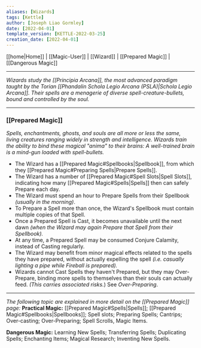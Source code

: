 ```yaml
---
aliases: [Wizards]
tags: [Kettle]
author: [Joseph Liao Gormley]
date: [2022-04-01]
template_version: [KETTLE-2022-03-25]
creation_date: [2022-04-01]
---
```

[[home|Home]] | [[Magic-User]] | [[Wizard]] | [[Prepared Magic]] | [[Dangerous Magic]]
___
*Wizards study the [[Principia Arcana]], the most advanced paradigm taught by the Torian [[Phandalin Schola Legio Arcana (PSLA)|Schola Legio Arcana]]. Their spells are a menagerie of diverse spell-creature-bullets, bound and controlled by the soul.*
___
### [[Prepared Magic]]
*Spells, enchantments, ghosts, and souls are all more or less the same, living creatures ranging widely in strength and intelligence. Wizards train the ability to bind these magical "anima" to their brains: A well-trained brain is a mind-gun loaded with spell-bullets.*

- The Wizard has a [[Prepared Magic#Spellbooks|Spellbook]], from which they [[Prepared Magic#Preparing Spells|Prepare Spells]].
- The Wizard has a number of [[Prepared Magic#Spell Slots|Spell Slots]], indicating how many [[Prepared Magic#Spells|Spells]] then can safely Prepare each day. <!--%*, indicating how many spell-creatures they can safely feed soul-energy. %Start with 2 rolled, then choose 1 at first level.*-->
- The Wizard must spend an hour to Prepare Spells from their Spellbook *(usually in the morning)*. <!--*temporarily binding the spell-creatures to their brains.*-->
- To Prepare a Spell more than once, the Wizard's Spellbook must contain multiple copies of that Spell. 
	<!-- - % Multiple copies of a spell are required for the wizard to prepare a spell more than once. *(If your spellbook only contains one Light spell-creature, you cannot cast it twice.)*-->
- Once a Prepared Spell is Cast, it becomes unavailable until the next dawn *(when the Wizard may again Prepare that Spell from their Spellbook).*
- At any time, a Prepared Spell may be consumed Conjure Calamity, instead of Casting regularly.
- The Wizard may benefit from minor magical effects related to the spells they have prepared, without actually expelling the spell *(i.e. casually lighting a pipe while Fireball is prepared).*
- Wizards cannot Cast Spells they haven't Prepared, but they may Over-Prepare, binding more spells to themselves than their souls can actually feed. *(This carries associated risks.*) See *Over-Preparing*.
___
*The following topic are explained in more detail on the [[Prepared Magic]] page:*
**Practical Magic:** [[Prepared Magic#Spells|Spells]]; [[Prepared Magic#Spellbooks|Spellbooks]]; Spell slots; Preparing Spells; Cantrips; Over-casting; Over-Preparing; Spell Scrolls, Magic Items.

**Dangerous Magic:** Learning New Spells; Transferring Spells; Duplicating Spells; Enchanting Items; Magical Research; Inventing New Spells.